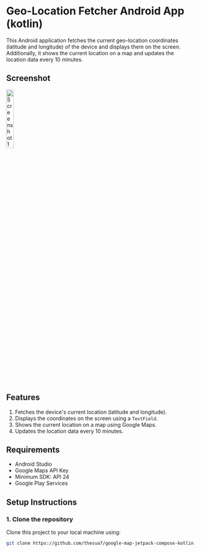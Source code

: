 # Geo-Location Fetcher Android App (kotlin)

This Android application fetches the current geo-location coordinates (latitude and longitude) of the device and displays them on the screen. Additionally, it shows the current location on a map and updates the location data every 10 minutes.


## Screenshot
<img src="https://github.com/user-attachments/assets/969f4834-184a-4ea3-89d2-2ebf2e755cab" alt="Screenshot 1" width="20%"/>  


## Features
1. Fetches the device's current location (latitude and longitude).
2. Displays the coordinates on the screen using a `TextField`.
3. Shows the current location on a map using Google Maps.
4. Updates the location data every 10 minutes.

## Requirements
- Android Studio
- Google Maps API Key
- Minimum SDK: API 24 
- Google Play Services

## Setup Instructions

### 1. Clone the repository
Clone this project to your local machine using:
```bash
git clone https://github.com/thesua7/google-map-jetpack-compose-kotlin.git
